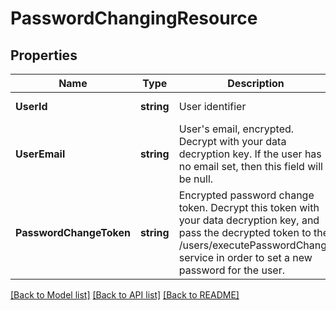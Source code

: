 # PasswordChangingResource

## Properties
Name | Type | Description | Notes
------------ | ------------- | ------------- | -------------
**UserId** | **string** | User identifier | [default to null]
**UserEmail** | **string** | User&#39;s email, encrypted. Decrypt with your data decryption key. If the user has no email set, then this field will be null. | [optional] [default to null]
**PasswordChangeToken** | **string** | Encrypted password change token. Decrypt this token with your data decryption key, and pass the decrypted token to the /users/executePasswordChange service in order to set a new password for the user. | [default to null]

[[Back to Model list]](../README.md#documentation-for-models) [[Back to API list]](../README.md#documentation-for-api-endpoints) [[Back to README]](../README.md)


